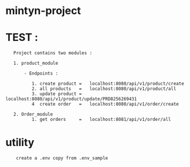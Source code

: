 # mintyn-project


# TEST : 
       Project contains two modules :
       
       1. product_module
           
           - Endpoints : 
            
              1. create product =   localhost:8080/api/v1/product/create
              2. all products   =   localhost:8080/api/v1/product/all
              3. update product =   localhost:8080/api/v1/product/update/PRD8256269431
              4  create order   =   localhost:8080/api/v1/order/create
      
       2. Order_module
              1. get orders     =   localhost:8081/api/v1/order/all
              
              
              
 # utility
        create a .env copy from .env_sample
              
              
    
